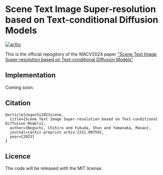 # Scene Text Image Super-resolution based on Text-conditional Diffusion Models
[![arXiv](https://img.shields.io/badge/arXiv-2311.09759-b31b1b.svg)](https://arxiv.org/abs/2311.09759)

This is the official repogitory of the WACV2024 paper ["Scene Text Image Super-resolution based on Text-conditional Diffusion Models"](https://arxiv.org/abs/2311.09759).

## Implementation
Coming soon.

## Citation
```
@article{noguchi2023scene,
  title={Scene Text Image Super-resolution based on Text-conditional Diffusion Models},
  author={Noguchi, Chihiro and Fukuda, Shun and Yamanaka, Masao},
  journal={arXiv preprint arXiv:2311.09759},
  year={2023}
}
```

## Licence
The code will be released with the MIT license.
